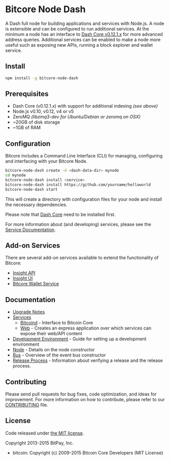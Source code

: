 Bitcore Node Dash
============

A Dash full node for building applications and services with Node.js. A node is extensible and can be configured to run additional services. At the minimum a node has an interface to [Dash Core v0.12.1.x](https://github.com/dashpay/dash/tree/v0.12.1.x) for more advanced address queries. Additional services can be enabled to make a node more useful such as exposing new APIs, running a block explorer and wallet service.

## Install

```bash
npm install -g bitcore-node-dash
```

## Prerequisites

- Dash Core (v0.12.1.x) with support for additional indexing *(see above)*
- Node.js v0.10, v0.12, v4 or v5
- ZeroMQ *(libzmq3-dev for Ubuntu/Debian or zeromq on OSX)*
- ~20GB of disk storage
- ~1GB of RAM

## Configuration

Bitcore includes a Command Line Interface (CLI) for managing, configuring and interfacing with your Bitcore Node.

```bash
bitcore-node-dash create -d <dash-data-dir> mynode
cd mynode
bitcore-node-dash install <service>
bitcore-node-dash install https://github.com/yourname/helloworld
bitcore-node-dash start
```

This will create a directory with configuration files for your node and install the necessary dependencies.

Please note that [Dash Core](https://github.com/dashpay/dash/tree/master) need to be installed first.

For more information about (and developing) services, please see the [Service Documentation](docs/services.md).

## Add-on Services

There are several add-on services available to extend the functionality of Bitcore:

- [Insight API](https://github.com/dashpay/insight-api-dash/tree/master)
- [Insight UI](https://github.com/dashpay/insight-ui-dash/tree/master)
- [Bitcore Wallet Service](https://github.com/dashpay/bitcore-wallet-service/tree/master)

## Documentation

- [Upgrade Notes](docs/upgrade.md)
- [Services](docs/services.md)
  - [Bitcoind](docs/services/bitcoind.md) - Interface to Bitcoin Core
  - [Web](docs/services/web.md) - Creates an express application over which services can expose their web/API content
- [Development Environment](docs/development.md) - Guide for setting up a development environment
- [Node](docs/node.md) - Details on the node constructor
- [Bus](docs/bus.md) - Overview of the event bus constructor
- [Release Process](docs/release.md) - Information about verifying a release and the release process.

## Contributing

Please send pull requests for bug fixes, code optimization, and ideas for improvement. For more information on how to contribute, please refer to our [CONTRIBUTING](https://github.com/bitpay/bitcore/blob/master/CONTRIBUTING.md) file.

## License

Code released under [the MIT license](https://github.com/bitpay/bitcore-node-dash/blob/master/LICENSE).

Copyright 2013-2015 BitPay, Inc.

- bitcoin: Copyright (c) 2009-2015 Bitcoin Core Developers (MIT License)
